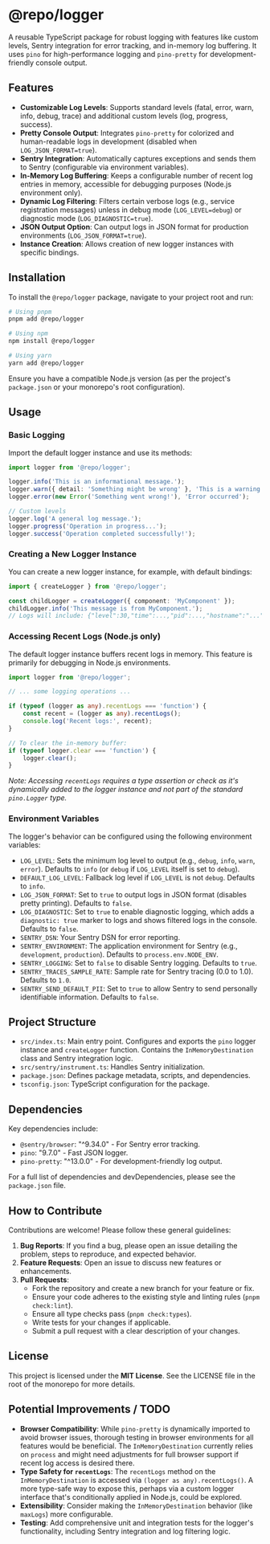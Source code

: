 # @repo/logger

A reusable TypeScript package for robust logging with features like custom levels, Sentry integration for error tracking, and in-memory log buffering. It uses `pino` for high-performance logging and `pino-pretty` for development-friendly console output.

## Features

-   **Customizable Log Levels**: Supports standard levels (fatal, error, warn, info, debug, trace) and additional custom levels (log, progress, success).
-   **Pretty Console Output**: Integrates `pino-pretty` for colorized and human-readable logs in development (disabled when `LOG_JSON_FORMAT=true`).
-   **Sentry Integration**: Automatically captures exceptions and sends them to Sentry (configurable via environment variables).
-   **In-Memory Log Buffering**: Keeps a configurable number of recent log entries in memory, accessible for debugging purposes (Node.js environment only).
-   **Dynamic Log Filtering**: Filters certain verbose logs (e.g., service registration messages) unless in debug mode (`LOG_LEVEL=debug`) or diagnostic mode (`LOG_DIAGNOSTIC=true`).
-   **JSON Output Option**: Can output logs in JSON format for production environments (`LOG_JSON_FORMAT=true`).
-   **Instance Creation**: Allows creation of new logger instances with specific bindings.

## Installation

To install the `@repo/logger` package, navigate to your project root and run:

```bash
# Using pnpm
pnpm add @repo/logger

# Using npm
npm install @repo/logger

# Using yarn
yarn add @repo/logger
```

Ensure you have a compatible Node.js version (as per the project's `package.json` or your monorepo's root configuration).

## Usage

### Basic Logging

Import the default logger instance and use its methods:

```typescript
import logger from '@repo/logger';

logger.info('This is an informational message.');
logger.warn({ detail: 'Something might be wrong' }, 'This is a warning with context.');
logger.error(new Error('Something went wrong!'), 'Error occurred');

// Custom levels
logger.log('A general log message.');
logger.progress('Operation in progress...');
logger.success('Operation completed successfully!');
```

### Creating a New Logger Instance

You can create a new logger instance, for example, with default bindings:

```typescript
import { createLogger } from '@repo/logger';

const childLogger = createLogger({ component: 'MyComponent' });
childLogger.info('This message is from MyComponent.');
// Logs will include: {"level":30,"time":...,"pid":...,"hostname":"...","component":"MyComponent","msg":"This message is from MyComponent."}
```

### Accessing Recent Logs (Node.js only)

The default logger instance buffers recent logs in memory. This feature is primarily for debugging in Node.js environments.

```typescript
import logger from '@repo/logger';

// ... some logging operations ...

if (typeof (logger as any).recentLogs === 'function') {
    const recent = (logger as any).recentLogs();
    console.log('Recent logs:', recent);
}

// To clear the in-memory buffer:
if (typeof logger.clear === 'function') {
    logger.clear();
}
```
*Note: Accessing `recentLogs` requires a type assertion or check as it's dynamically added to the logger instance and not part of the standard `pino.Logger` type.*

### Environment Variables

The logger's behavior can be configured using the following environment variables:

-   `LOG_LEVEL`: Sets the minimum log level to output (e.g., `debug`, `info`, `warn`, `error`). Defaults to `info` (or `debug` if `LOG_LEVEL` itself is set to `debug`).
-   `DEFAULT_LOG_LEVEL`: Fallback log level if `LOG_LEVEL` is not `debug`. Defaults to `info`.
-   `LOG_JSON_FORMAT`: Set to `true` to output logs in JSON format (disables pretty printing). Defaults to `false`.
-   `LOG_DIAGNOSTIC`: Set to `true` to enable diagnostic logging, which adds a `diagnostic: true` marker to logs and shows filtered logs in the console. Defaults to `false`.
-   `SENTRY_DSN`: Your Sentry DSN for error reporting.
-   `SENTRY_ENVIRONMENT`: The application environment for Sentry (e.g., `development`, `production`). Defaults to `process.env.NODE_ENV`.
-   `SENTRY_LOGGING`: Set to `false` to disable Sentry logging. Defaults to `true`.
-   `SENTRY_TRACES_SAMPLE_RATE`: Sample rate for Sentry tracing (0.0 to 1.0). Defaults to `1.0`.
-   `SENTRY_SEND_DEFAULT_PII`: Set to `true` to allow Sentry to send personally identifiable information. Defaults to `false`.

## Project Structure

-   `src/index.ts`: Main entry point. Configures and exports the `pino` logger instance and `createLogger` function. Contains the `InMemoryDestination` class and Sentry integration logic.
-   `src/sentry/instrument.ts`: Handles Sentry initialization.
-   `package.json`: Defines package metadata, scripts, and dependencies.
-   `tsconfig.json`: TypeScript configuration for the package.

## Dependencies

Key dependencies include:

-   `@sentry/browser`: "^9.34.0" - For Sentry error tracking.
-   `pino`: "9.7.0" - Fast JSON logger.
-   `pino-pretty`: "^13.0.0" - For development-friendly log output.

For a full list of dependencies and devDependencies, please see the `package.json` file.

## How to Contribute

Contributions are welcome! Please follow these general guidelines:

1.  **Bug Reports**: If you find a bug, please open an issue detailing the problem, steps to reproduce, and expected behavior.
2.  **Feature Requests**: Open an issue to discuss new features or enhancements.
3.  **Pull Requests**:
    *   Fork the repository and create a new branch for your feature or fix.
    *   Ensure your code adheres to the existing style and linting rules (`pnpm check:lint`).
    *   Ensure all type checks pass (`pnpm check:types`).
    *   Write tests for your changes if applicable.
    *   Submit a pull request with a clear description of your changes.

## License

This project is licensed under the **MIT License**. See the LICENSE file in the root of the monorepo for more details.

## Potential Improvements / TODO

-   **Browser Compatibility**: While `pino-pretty` is dynamically imported to avoid browser issues, thorough testing in browser environments for all features would be beneficial. The `InMemoryDestination` currently relies on `process` and might need adjustments for full browser support if recent log access is desired there.
-   **Type Safety for `recentLogs`**: The `recentLogs` method on the `InMemoryDestination` is accessed via `(logger as any).recentLogs()`. A more type-safe way to expose this, perhaps via a custom logger interface that's conditionally applied in Node.js, could be explored.
-   **Extensibility**: Consider making the `InMemoryDestination` behavior (like `maxLogs`) more configurable.
-   **Testing**: Add comprehensive unit and integration tests for the logger's functionality, including Sentry integration and log filtering logic.
```
